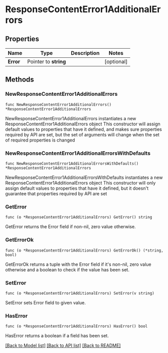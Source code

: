 # ResponseContentError1AdditionalErrors

## Properties

Name | Type | Description | Notes
------------ | ------------- | ------------- | -------------
**Error** | Pointer to **string** |  | [optional] 

## Methods

### NewResponseContentError1AdditionalErrors

`func NewResponseContentError1AdditionalErrors() *ResponseContentError1AdditionalErrors`

NewResponseContentError1AdditionalErrors instantiates a new ResponseContentError1AdditionalErrors object
This constructor will assign default values to properties that have it defined,
and makes sure properties required by API are set, but the set of arguments
will change when the set of required properties is changed

### NewResponseContentError1AdditionalErrorsWithDefaults

`func NewResponseContentError1AdditionalErrorsWithDefaults() *ResponseContentError1AdditionalErrors`

NewResponseContentError1AdditionalErrorsWithDefaults instantiates a new ResponseContentError1AdditionalErrors object
This constructor will only assign default values to properties that have it defined,
but it doesn't guarantee that properties required by API are set

### GetError

`func (o *ResponseContentError1AdditionalErrors) GetError() string`

GetError returns the Error field if non-nil, zero value otherwise.

### GetErrorOk

`func (o *ResponseContentError1AdditionalErrors) GetErrorOk() (*string, bool)`

GetErrorOk returns a tuple with the Error field if it's non-nil, zero value otherwise
and a boolean to check if the value has been set.

### SetError

`func (o *ResponseContentError1AdditionalErrors) SetError(v string)`

SetError sets Error field to given value.

### HasError

`func (o *ResponseContentError1AdditionalErrors) HasError() bool`

HasError returns a boolean if a field has been set.


[[Back to Model list]](../README.md#documentation-for-models) [[Back to API list]](../README.md#documentation-for-api-endpoints) [[Back to README]](../README.md)


